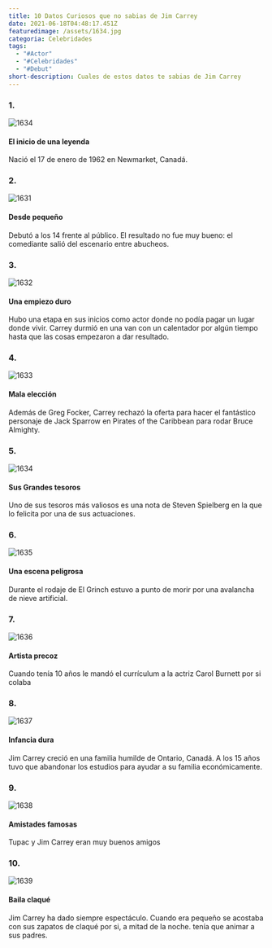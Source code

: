```yaml
---
title: 10 Datos Curiosos que no sabias de Jim Carrey
date: 2021-06-18T04:48:17.451Z
featuredimage: /assets/1634.jpg
categoria: Celebridades
tags:
  - "#Actor"
  - "#Celebridades"
  - "#Debut"
short-description: Cuales de estos datos te sabias de Jim Carrey
---
```

### 1.

![1634](/assets/1634.jpg "1634")

#### El inicio de una leyenda

Nació el 17 de enero de 1962 en Newmarket, Canadá.

### 2.

![1631](/assets/1631.jpg "1631")

#### Desde pequeño

Debutó a los 14 frente al público. El resultado no fue muy bueno: el comediante salió del escenario entre abucheos.

### 3.

![1632](/assets/1632.jpg "1632")

#### Una empiezo duro 

Hubo una etapa en sus inicios como actor donde no podía pagar un lugar donde vivir. Carrey durmió en una van con un calentador por algún tiempo hasta que las cosas empezaron a dar resultado.

### 4.

![1633](/assets/1633.jpg "1633")

#### Mala elección 

Además de Greg Focker, Carrey rechazó la oferta para hacer el fantástico personaje de Jack Sparrow en Pirates of the Caribbean para rodar Bruce Almighty.

### 5.

![1634](/assets/1634.jpeg "1634")

#### Sus Grandes tesoros 

Uno de sus tesoros más valiosos es una nota de Steven Spielberg en la que lo felicita por una de sus actuaciones.

### 6.

![1635](/assets/1635.jpg "1635")

#### Una escena peligrosa 

Durante el rodaje de El Grinch estuvo a punto de morir por una avalancha de nieve artificial.

### 7.

![1636](/assets/1636.jpg "1636")

#### Artista precoz


Cuando tenía 10 años le mandó el currículum a la actriz Carol Burnett por si colaba

### 8.

![1637](/assets/1637.jpg "1637")

#### Infancia dura


Jim Carrey creció en una familia humilde de Ontario, Canadá. A los 15 años tuvo que abandonar los estudios para ayudar a su familia económicamente.

### 9.

![1638](/assets/1638.jpg "1638")

#### Amistades famosas


Tupac y Jim Carrey eran muy buenos amigos

### 10.

![1639](/assets/1639.jpg "1639")

#### Baila claqué


Jim Carrey ha dado siempre espectáculo. Cuando era pequeño se acostaba con sus zapatos de claqué por si, a mitad de la noche. tenía que animar a sus padres.
